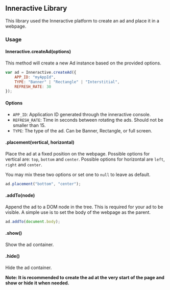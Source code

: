 ## Inneractive Library

This library used the Inneractive platform to create an ad and place it in a webpage.

### Usage

#### Inneractive.createAd(options)

This method will create a new Ad instance based on the provided options. 

~~~javascript
var ad = Inneractive.createAd({
	APP_ID: "myAppId",
	TYPE: "Banner" | "Rectangle" | "Interstitial",
	REFRESH_RATE: 30
});
~~~

#### Options

- `APP_ID`: Application ID generated through the inneractive console.
- `REFRESH_RATE`: Time in seconds between rotating the ads. Should not be smaller than 15.
- `TYPE`: The type of the ad. Can be Banner, Rectangle, or full screen. 

#### .placement(vertical, horizontal)
Place the ad at a fixed position on the webpage. Possible options for vertical are: `top`, `bottom` and `center`. Possible options for horizontal are `left`, `right` and `center`.

You may mix these two options or set one to `null` to leave as default.

~~~javascript
ad.placement("bottom", "center");
~~~

#### .addTo(node)
Append the ad to a DOM node in the tree. This is required for your ad to be visible. A simple use is to set the body of the webpage as the parent.

~~~javascript
ad.addTo(document.body);
~~~

#### .show()
Show the ad container.

#### .hide()
Hide the ad container.

**Note: It is recommended to create the ad at the very start of the page and show or hide it when needed.**
